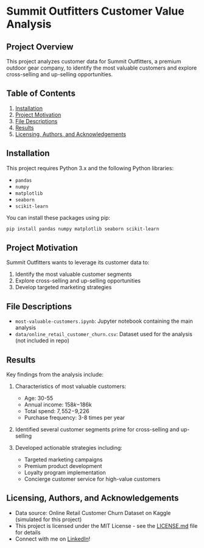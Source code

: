 # Summit Outfitters Customer Value Analysis

## Project Overview

This project analyzes customer data for Summit Outfitters, a premium outdoor gear company, to identify the most valuable customers and explore cross-selling and up-selling opportunities.

## Table of Contents

1. [Installation](#installation)
2. [Project Motivation](#project-motivation)
3. [File Descriptions](#file-descriptions)
4. [Results](#results)
5. [Licensing, Authors, and Acknowledgements](#licensing-authors-and-acknowledgements)

## Installation

This project requires Python 3.x and the following Python libraries:
- `pandas`
- `numpy`
- `matplotlib`
- `seaborn`
- `scikit-learn`

You can install these packages using pip:
```bash
pip install pandas numpy matplotlib seaborn scikit-learn
```
## Project Motivation

Summit Outfitters wants to leverage its customer data to:
1. Identify the most valuable customer segments
2. Explore cross-selling and up-selling opportunities
3. Develop targeted marketing strategies

## File Descriptions

- `most-valuable-customers.ipynb`: Jupyter notebook containing the main analysis
- `data/online_retail_customer_churn.csv`: Dataset used for the analysis (not included in repo)

## Results

Key findings from the analysis include:

1. Characteristics of most valuable customers:
   - Age: 30-55
   - Annual income: $158k-$186k
   - Total spend: $7,552-$9,226
   - Purchase frequency: 3-8 times per year

2. Identified several customer segments prime for cross-selling and up-selling

3. Developed actionable strategies including:
   - Targeted marketing campaigns
   - Premium product development
   - Loyalty program implementation
   - Concierge customer service for high-value customers

## Licensing, Authors, and Acknowledgements

* Data source: Online Retail Customer Churn Dataset on Kaggle (simulated for this project)
* This project is licensed under the MIT License - see the [LICENSE.md](LICENSE.md) file for details
* Connect with me on [LinkedIn](https://www.linkedin.com/in/graftoncook)!
